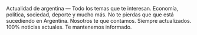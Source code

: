 Actualidad de argentina — Todo los temas que te interesan.
 Economía, política, sociedad, deporte y mucho más.
  No te pierdas que que está sucediendo en Argentina. 
  Nosotros te que contamos. Siempre actualizados.
   100% noticias actuales.
    Te mantenemos informado.